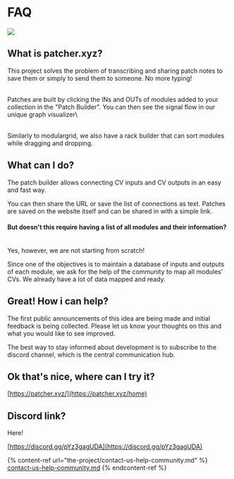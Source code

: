 # FAQ

![](.gitbook/assets/patcher\_promo\_4.png)

## What is patcher.xyz?

This project solves the problem of transcribing and sharing patch notes to save them or simply to send them to someone. No more typing!

\
Patches are built by clicking the INs and OUTs of modules added to your collection in the "Patch Builder". You can then see the signal flow in our unique graph visualizer\


\
Similarly to modulargrid, we also have a rack builder that can sort modules while dragging and dropping.&#x20;

## What can I do?

The patch builder allows connecting CV inputs and CV outputs in an easy and fast way.

You can then share the URL or save the list of connections as text. Patches are saved on the website itself and can be shared in with a simple link.

#### But doesn't this require having a list of all modules and their information?

\
Yes, however, we are not starting from scratch!&#x20;

Since one of the objectives is to maintain a database of inputs and outputs of each module, we ask for the help of the community to map all modules' CVs. We already have a lot of data mapped and ready.

## Great! How i can help?

The first public announcements of this idea are being made and initial feedback is being collected. Please let us know your thoughts on this and what you would like to see improved.

The best way to stay informed about development is to subscribe to the discord channel, which is the central communication hub.

## Ok that's nice, where can I try it?

[https://patcher.xyz/](https://patcher.xyz/home)

## Discord link?

Here!&#x20;

[https://discord.gg/pYz3gagUDA](https://discord.gg/pYz3gagUDA)

{% content-ref url="the-project/contact-us-help-community.md" %}
[contact-us-help-community.md](the-project/contact-us-help-community.md)
{% endcontent-ref %}

